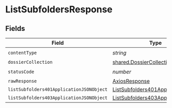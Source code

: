 # ListSubfoldersResponse


## Fields

| Field                                                                                           | Type                                                                                            | Required                                                                                        | Description                                                                                     |
| ----------------------------------------------------------------------------------------------- | ----------------------------------------------------------------------------------------------- | ----------------------------------------------------------------------------------------------- | ----------------------------------------------------------------------------------------------- |
| `contentType`                                                                                   | *string*                                                                                        | :heavy_check_mark:                                                                              | N/A                                                                                             |
| `dossierCollection`                                                                             | [shared.DossierCollection](../../models/shared/dossiercollection.md)                            | :heavy_minus_sign:                                                                              | OK                                                                                              |
| `statusCode`                                                                                    | *number*                                                                                        | :heavy_check_mark:                                                                              | N/A                                                                                             |
| `rawResponse`                                                                                   | [AxiosResponse](https://axios-http.com/docs/res_schema)                                         | :heavy_minus_sign:                                                                              | N/A                                                                                             |
| `listSubfolders401ApplicationJSONObject`                                                        | [ListSubfolders401ApplicationJSON](../../models/operations/listsubfolders401applicationjson.md) | :heavy_minus_sign:                                                                              | Unauthenticated                                                                                 |
| `listSubfolders403ApplicationJSONObject`                                                        | [ListSubfolders403ApplicationJSON](../../models/operations/listsubfolders403applicationjson.md) | :heavy_minus_sign:                                                                              | Forbidden                                                                                       |